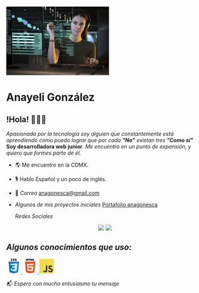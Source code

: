 
![portada](/mujertecno.jpeg)

# Anayeli González

## !Hola! 🙋🏻‍♀️
*Apasionada por la tecnología soy alguien que constantemente está aprendiendo como puedo lograr que por cada* ***"No"*** *existan tres* ***"Como sí"***  **Soy desarrolladora web junior**. *Me encuentro en un punto de expansión, y quiero que formes parte de él.* 

- 🌎 Me encuentro en la CDMX.
- 🎙️ Hablo Español y un poco de inglés.
- 📧  *Correo* [anagonesca@gmail.com](mailto:anagonesca@gmail.com)
- *Algunos de mis proyectos iniciales* [Portafolio anagonesca](https://anagonesca.github.io/)

  *Redes Sociales*
  <div align="center">

  <a href="https://www.linkedin.com/in/anayeli-g-098a61102/?trk=opento_sprofile_details" target="_blank"><img src="https://img.shields.io/badge/-LinkedIn-%230077B5?style=for-the-badge&logo=linkedin&logoColor=white" target="_blank"></a> 
  <a href="mailto:anagonesca@gmail.com"><img src="https://img.shields.io/badge/-Gmail-%23333?style=for-the-badge&logo=gmail&logoColor=white&color=red" target="_blank"></a>
 
</div>

## *Algunos conocimientos que uso:*

<a href="https://www.w3schools.com/css/" target="_blank"> <img src="https://raw.githubusercontent.com/devicons/devicon/master/icons/css3/css3-original-wordmark.svg" alt="css3" width="40" height="40"/> </a>
    <a href="https://www.w3.org/html/" target="_blank"> <img src="https://raw.githubusercontent.com/devicons/devicon/master/icons/html5/html5-original-wordmark.svg" alt="html5" width="40" height="40"/> </a>
    <a href="https://developer.mozilla.org/en-US/docs/Web/JavaScript" target="_blank"> <img src="https://raw.githubusercontent.com/devicons/devicon/master/icons/javascript/javascript-original.svg" alt="javascript" width="40" height="40"/> </a>

📬 *Espero con mucho entusiasmo tu mensaje*
    

